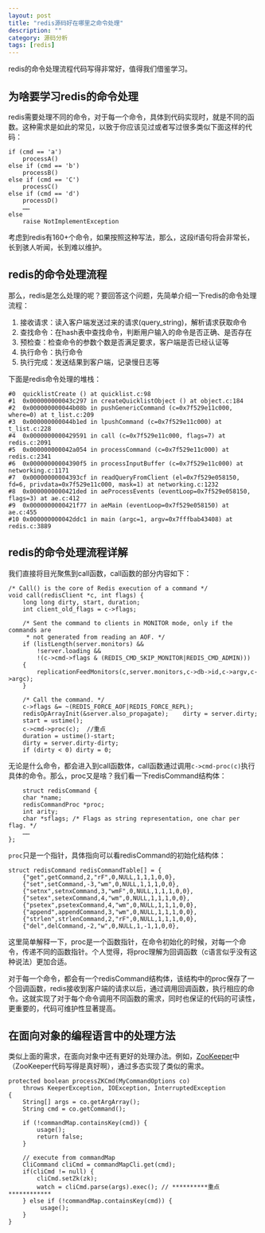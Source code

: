```yaml
---
layout: post
title: "redis源码好在哪里之命令处理"
description: ""
category: 源码分析
tags: [redis]
---
```



redis的命令处理流程代码写得非常好，值得我们借鉴学习。

## 为啥要学习redis的命令处理

redis需要处理不同的命令，对于每一个命令，具体到代码实现时，就是不同的函数。这种需求是如此的常见，以致于你应该见过或者写过很多类似下面这样的代码：

    if (cmd == 'a') 
        processA()
    else if (cmd == 'b')
        processB()
    else if (cmd == 'C')
        processC()
    else if (cmd == 'd')
        processD()
        ……
    else
        raise NotImplementException

考虑到redis有160+个命令，如果按照这种写法，那么，这段if语句将会非常长，长到骇人听闻，长到难以维护。

## redis的命令处理流程

那么，redis是怎么处理的呢？要回答这个问题，先简单介绍一下redis的命令处理流程：

1. 接收请求：读入客户端发送过来的请求(query_string)，解析请求获取命令
2. 查找命令：在hash表中查找命令，判断用户输入的命令是否正确、是否存在
3. 预检查：检查命令的参数个数是否满足要求，客户端是否已经认证等
4. 执行命令：执行命令
5. 执行完成：发送结果到客户端，记录慢日志等


下面是redis命令处理的堆栈：

    #0  quicklistCreate () at quicklist.c:98
    #1  0x000000000043c297 in createQuicklistObject () at object.c:184
    #2  0x000000000044b08b in pushGenericCommand (c=0x7f529e11c000, where=0) at t_list.c:209
    #3  0x000000000044b1ed in lpushCommand (c=0x7f529e11c000) at t_list.c:228
    #4  0x0000000000429591 in call (c=0x7f529e11c000, flags=7) at redis.c:2091
    #5  0x000000000042a054 in processCommand (c=0x7f529e11c000) at redis.c:2341
    #6  0x00000000004390f5 in processInputBuffer (c=0x7f529e11c000) at networking.c:1171
    #7  0x00000000004393cf in readQueryFromClient (el=0x7f529e058150, fd=6, privdata=0x7f529e11c000, mask=1) at networking.c:1232
    #8  0x0000000000421ded in aeProcessEvents (eventLoop=0x7f529e058150, flags=3) at ae.c:412
    #9  0x0000000000421f77 in aeMain (eventLoop=0x7f529e058150) at ae.c:455
    #10 0x000000000042ddc1 in main (argc=1, argv=0x7fffbab43408) at redis.c:3889
    
## redis的命令处理流程详解

我们直接将目光聚焦到call函数，call函数的部分内容如下：
    
    /* Call() is the core of Redis execution of a command */
    void call(redisClient *c, int flags) {
        long long dirty, start, duration;
        int client_old_flags = c->flags;
    
        /* Sent the command to clients in MONITOR mode, only if the commands are
         * not generated from reading an AOF. */
        if (listLength(server.monitors) &&
            !server.loading &&
            !(c->cmd->flags & (REDIS_CMD_SKIP_MONITOR|REDIS_CMD_ADMIN)))
        {
            replicationFeedMonitors(c,server.monitors,c->db->id,c->argv,c->argc);
        }
    
        /* Call the command. */
        c->flags &= ~(REDIS_FORCE_AOF|REDIS_FORCE_REPL);
        redisOpArrayInit(&server.also_propagate);    dirty = server.dirty;
        start = ustime();
        c->cmd->proc(c);  //重点
        duration = ustime()-start;
        dirty = server.dirty-dirty;
        if (dirty < 0) dirty = 0;
        
无论是什么命令，都会进入到call函数体，call函数通过调用`c->cmd-proc(c)`执行具体的命令。那么，proc又是啥？我们看一下redisCommand结构体：
        
        struct redisCommand {
        char *name;
        redisCommandProc *proc;
        int arity;
        char *sflags; /* Flags as string representation, one char per flag. */
        ……
    };
    
`proc`只是一个指针，具体指向可以看redisCommand的初始化结构体：

    struct redisCommand redisCommandTable[] = {
        {"get",getCommand,2,"rF",0,NULL,1,1,1,0,0},
        {"set",setCommand,-3,"wm",0,NULL,1,1,1,0,0},
        {"setnx",setnxCommand,3,"wmF",0,NULL,1,1,1,0,0},
        {"setex",setexCommand,4,"wm",0,NULL,1,1,1,0,0},
        {"psetex",psetexCommand,4,"wm",0,NULL,1,1,1,0,0},
        {"append",appendCommand,3,"wm",0,NULL,1,1,1,0,0},
        {"strlen",strlenCommand,2,"rF",0,NULL,1,1,1,0,0},
        {"del",delCommand,-2,"w",0,NULL,1,-1,1,0,0},
        
这里简单解释一下，proc是一个函数指针，在命令初始化的时候，对每一个命令，传递不同的函数指针。个人觉得，将proc理解为回调函数（c语言似乎没有这种说法）更加合适。

对于每一个命令，都会有一个redisCommand结构体，该结构中的proc保存了一个回调函数，redis接收到客户端的请求以后，通过调用回调函数，执行相应的命令。这就实现了对于每个命令调用不同函数的需求，同时也保证的代码的可读性，更重要的，代码可维护性显著提高。

## 在面向对象的编程语言中的处理方法

类似上面的需求，在面向对象中还有更好的处理办法。例如，[ZooKeeper][1]中（ZooKeeper代码写得是真好啊），通过多态实现了类似的需求。


    protected boolean processZKCmd(MyCommandOptions co)
        throws KeeperException, IOException, InterruptedException
    {
        String[] args = co.getArgArray();
        String cmd = co.getCommand();

        if (!commandMap.containsKey(cmd)) {
            usage();
            return false;
        }
 
        // execute from commandMap
        CliCommand cliCmd = commandMapCli.get(cmd);
        if(cliCmd != null) {
            cliCmd.setZk(zk);
            watch = cliCmd.parse(args).exec(); // **********重点************
        } else if (!commandMap.containsKey(cmd)) {
             usage();
        }
    }

[1]: https://github.com/lalor/zookeeper/blob/trunk/src/java/main/org/apache/zookeeper/ZooKeeperMain.java#L610-L685
